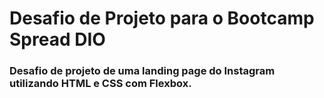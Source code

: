 # Desafio de Projeto para o Bootcamp Spread DIO
### Desafio de projeto de uma landing page do Instagram utilizando HTML e CSS com Flexbox.
